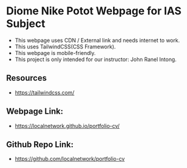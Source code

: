 # Diome Nike Potot Webpage for IAS Subject

- This webpage uses CDN / External link and needs internet to work.
- This uses TailwindCSS(CSS Framework).
- This webpage is mobile-friendly.
- This project is only intended for our instructor: John Ranel Intong.

## Resources

- https://tailwindcss.com/

## Webpage Link:

- https://localnetwork.github.io/portfolio-cv/

## Github Repo Link:

- https://github.com/localnetwork/portfolio-cv
